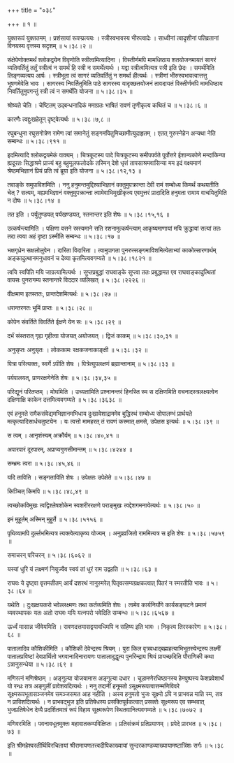 +++
title = "०३८"

+++
 ॥  १  ॥   

  

युक्तरूपं युक्ततमम् । प्रशंसायां रूपप्प्रत्ययः । स्त्रीस्वभावस्य भीरुत्वादेः । साध्वीनां त्वादृशीनां पतिव्रतानां विनयस्य वृत्तस्य सदृशम्  ॥  ५।३८।२  ॥   

  

संक्षेपेणोक्तमर्थं श्लोकद्वयेन विवृणोति स्त्रीत्वमित्यादिना । विस्तीर्णमपि मामधिष्ठाय शतयोजनमायतं सागरं व्यतिवर्तितुं तर्तुं स्त्रीत्वं न समर्थं हि स्त्री न समर्थेत्यर्थः । यद्वा स्त्रीत्वमित्यत्र स्त्री इति छेदः । समर्थमिति लिङ्गव्यत्यय आर्षः । स्त्रीभूता त्वं सागरं व्यतिवर्तितुं न समर्था हीत्यर्थः । स्त्रीणां भीरुस्वभावत्वात्तत्तु भूषणमेवेति भावः । सागरस्य निवर्तितुमिति पाठे सागरस्य यादृक्छतयोजनं तावदायतं विस्तीर्णमपि मामधिष्ठाय निवर्तितुमुपगन्तुं स्त्री त्वं न समर्थेति योजना  ॥  ५।३८।३५  ॥   

  

श्रोष्यते चेति । चेष्टितम् उद्बन्धनादिकं ममाग्रतः भाषितं रावणं तृणीकृत्य कथितं च  ॥  ५।३८।६  ॥   

  

कारणैः त्वद्दुःखहेतून् दृष्ट्वेत्यर्थः  ॥  ५।३८।७,८  ॥   

  

रघुबन्धुना रघुसगोत्रेण रामेण त्वां समानेतुं सङ्गमयितुमिच्छामीत्युदाहृतम् । एतत् गुरुस्नेहेन अन्यथा नेति सम्बन्धः  ॥  ५।३८।९११  ॥   

  

इदमित्यादि श्लोकद्वयमेकं वाक्यम् । चित्रकूटस्य पादे चित्रकूटस्य समीपपर्वते पूर्वोत्तरे ईशान्यकोणे मन्दाकिन्या ह्यदूरतः सिद्धाश्रमे प्राज्यं बहु बहुमूलफलोदके तस्मिन् देशे धृत्तं तापसाश्रमवासिन्या मम इदं वक्ष्यमाणं श्रेष्ठमभिज्ञानं प्रियं प्रति त्वं ब्रूया इति योजना  ॥  ५।३८।१२,१३  ॥   

  

तवाङ्के समुपाविशमिति । ननु हनुमन्तमुद्दिश्याभिज्ञानं वक्तुमुपक्रान्ता देवी रामं सम्बोध्य किमर्थं कथयतीति चेत् ? सत्यम्, मह्यमभिज्ञानं वक्तुमुपक्रान्ता त्वामेवाभिमुखीकृत्य एवमुत्तरं प्रादादिति हनुमता रामाय वाचयितुमिति न दोषः  ॥  ५।३८।१४  ॥   

  

तत इति । पर्युतुण्डयत् पर्यखण्डयत्, स्तनान्तर इति शेषः  ॥  ५।३८।१५,१६  ॥   

  

उत्कर्षन्त्यामिति । पक्षिणा वसने स्रस्यमाने सति रशनामुत्कर्षन्त्याम् आकृष्यमाणायां मयि क्रुद्धायां सत्यां ततः तदा त्वया अहं दृष्टा ऽस्मीति सम्बन्धः  ॥  ५।३८।१७  ॥   

  

भक्षगृध्रेन सक्षलोलुपेन । दारिता विदारिता । त्वामुपागता पुनरुत्सङ्गमाविशमित्येताभ्यां काकोत्सारणार्थम् अङ्कादुत्थानमनुधावनं च देव्या कृतमित्यवगम्यते  ॥  ५।३८।१८२१  ॥   

  

त्वयि स्वपिति मयि जाग्रत्यामित्यर्थः । सुप्तप्रबुद्धां राघवाङ्के सुप्त्वा ततः प्रबुद्धामत एव राघवाङ्कादुत्थितां वायसः पुनरागम्य स्तनान्तरे विददार व्यलिखत्  ॥  ५।३८।२२२६  ॥   

  

वीक्षमाण इतस्ततः, प्रान्तदेशमित्यर्थः  ॥  ५।३८।२७  ॥   

  

धरान्तरगतः भूमिं प्राप्तः  ॥  ५।३८।२८  ॥   

  

कोपेन संवर्तिते विवर्तिते ईक्षणे येन सः  ॥  ५।३८।२९  ॥   

  

दर्भं संस्तरात् गृह्य गृहीत्वा योजयत् अयोजयत् । द्विजं काकम्  ॥  ५।३८।३०,३१  ॥   

  

अनुसृप्तः अनुसृतः । लोककामः रक्षकजनाकाङ्क्षी  ॥  ५।३८।३२  ॥   

  

पित्रा परित्यक्तः, स्वर्गे ऽपीति शेषः । पित्रेत्युपलक्षणं ब्रह्मान्तानाम्  ॥  ५।३८।३३  ॥   

  

पर्यपालयत्, प्राणरक्षणेनेति शेषः  ॥  ५।३८।३४,३५  ॥   

  

परिद्यूनं परितप्तम् । मोघमिति । उच्यतामिति प्रश्नानन्तरं हिनस्ति स्म स दक्षिणमिति वचनादस्त्रलक्ष्यत्वेन दक्षिणाक्षि काकेन दत्तमित्यवगम्यते  ॥  ५।३८।३६३८  ॥   

  

एवं हनुमते रामैकसंवेद्यमभिज्ञानमभिधाय दुःखावेशाद्राममेव बुद्धिस्थं सम्बोध्य सोपालम्भं प्रार्थयते मत्कृत्यादिसार्धचतुष्टयेन । यः त्वत्तो मामहरत् तं रावणं कस्मात् क्षमसे, उपेक्षस इत्यर्थः  ॥  ५।३८।३९  ॥   

  

स त्वम् । आनृशंस्यम् अक्रौर्यम्  ॥  ५।३८।४०,४१  ॥   

  

अपारपारं दूरपारम्, अप्राप्यगुणसीमान्तम्  ॥  ५।३८।४२४४  ॥   

  

सम्भ्रमः त्वरा  ॥  ५।३८।४५,४६  ॥   

  

यदि ताविति । सङ्गताविति शेषः । उपेक्षतः उपेक्षेते  ॥  ५।३८।४७  ॥   

  

किञ्चित् किमपि  ॥  ५।३८।४८,४९  ॥   

  

त्वच्छोकविमुखः त्वद्विश्लेषशोकेन स्वशरीररक्षणे पराङ्मुखः त्वद्देशगमनायेत्यर्थः  ॥  ५।३८।५०  ॥   

  

इमं मुहूर्तम् अस्मिन् मुहूर्ते  ॥  ५।३८।५१५६  ॥   

  

पृथिव्यामपि दुर्ल्लभमित्यत्र त्यक्त्वेत्याकृष्य योज्यम् । अनुप्रव्रजितो राममित्यत्र स इति शेषः  ॥  ५।३८।५७५९  ॥   

  

समाचरन् परिचरन्  ॥  ५।३८।६०६२  ॥   

  

यस्यां धुरि यं लक्ष्मणं नियुज्यैव स्वयं तां धुरं राम उद्वहति  ॥  ५।३८।६३  ॥   

  

राघवः ये दृष्ट्वा वृत्तमतीतम् आर्यं दशरथं नानुस्मरेत् पितृवत्सम्यग्रक्षकत्वात् पितरं न स्मरतीति भावः  ॥  ५।३८।६४  ॥   

  

यथेति । दुःखक्षयकरो भवेल्लक्ष्मणः तथा कर्तव्यमिति शेषः । त्वमेव कार्यनिर्योगे कार्यसङ्घटने प्रमाणं व्यवस्थापकः यतः अतो राघवः मयि यत्नपरो भवेदिति सम्बन्धः  ॥  ५।३८।६५६७  ॥   

  

ऊर्ध्वं मासान्न जीवेयमिति । रावणदत्तमासद्वयावधिमपि न सहिष्य इति भावः । निकृत्य तिरस्कारेण  ॥  ५।३८।६८  ॥   

  

पातालादिव कौशिकीमिति । कौशिकी देवेन्द्रस्य श्रियम् । पुरा किल वृत्रवधाद्बह्महत्याभिभूतस्येन्द्रस्य लक्ष्मीं पातालप्रविष्टां देवप्रार्थितो भगवानादिनारायणः पातालादुद्धृत्य पुनरिन्द्राय श्रियं प्रायच्छदिति पौराणिकी कथा ऽत्रानुसन्धेया  ॥  ५।३८।६९  ॥   

  

मणिरत्नं मणिश्रेष्ठम् । अङ्गुल्या योजयामास अङ्गुल्या दधार । चूडामणेरधिष्ठानस्य हेमपुष्पस्य केशप्रवेशार्थं यो रन्ध्रः तत्र अङ्गुलीं प्रावेशयदित्यर्थः । ननु तदानीं हनूमतो ऽसूक्ष्मरूपत्वात्तन्मणिविवरे सूक्ष्मरूपभूतासञ्जनमेव समञ्जसमत आह नहीति । अस्य हनुमतो भुजः सूक्ष्मो ऽपि न प्राभवन्न माति स्म, तत्र न प्राविशदित्यर्थः । न प्राभवद्भुज इति प्रतिषेधस्य प्रसक्तिपूर्वकत्वात् प्रसक्तेः सूक्ष्मरूप एव सम्भवात् भुजप्रतिषेधेन देव्यै प्रदर्शितमात्रं रूपं विहाय सूक्ष्मरूपेण स्थितवानित्यवगम्यते  ॥  ५।३८।७०७२  ॥   

  

मणिवरमिति । पवनावधूतमुक्तः महावातकम्पविक्षिप्तः । प्रतिसंक्रमं प्रतिप्रयाणम् । प्रपेदे प्रारभत  ॥  ५।३८।७३  ॥   

  

इति श्रीमहेश्वरतीर्थिविरचितायां श्रीरामायणतत्त्वदीपिकाख्यायां सुन्दरकाण्डव्याख्यायामष्टात्रिंशः सर्गः  ॥  ५।३८  ॥   

  

